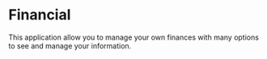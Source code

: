 # Financial
This application allow you to manage your own finances with many options to see and manage your information.
